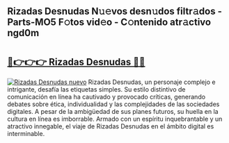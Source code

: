 ## Rizadas Desnudas N𝚞𝚎vos desn𝚞dos filtr𝚊dos - Parts-MO5 F𝚘tos vid𝚎o - C𝚘ntenido atr𝚊ctivo ngd0m

# <h2><a href="http://mban98.tromn.icu/?c=Rizadas+Desnudas">🔗👉👉👉 Rizadas Desnudas 🔗🔗</a></h2>

[![Rizadas Desnudas nuevo](https://i.imgur.com/pEAQMta.gif)](http://mban98.tromn.icu/?c=Rizadas+Desnudas)
Rizadas Desnudas, un personaje complejo e intrigante, desafía las etiquetas simples. Su estilo distintivo de comunicación en línea ha cautivado y provocado críticas, generando debates sobre ética, individualidad y las complejidades de las sociedades digitales. A pesar de la ambigüedad de sus planes futuros, su huella en la cultura en línea es imborrable. Armado con un espíritu inquebrantable y un atractivo innegable, el viaje de Rizadas Desnudas en el ámbito digital es interminable.
